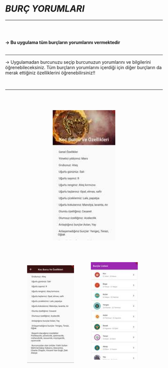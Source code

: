 # ***BURÇ YORUMLARI***

<hr>
<br><br>

<b>-> Bu uygulama tüm burçların yorumlarını vermektedir</b>
<br><br><hr>

-> Uygulamadan burcunuzu seçip burcunuzun yorumlarını ve bilgilerini öğrenebileceksiniz. Tüm burçların yorumlarını içerdiği için diğer burçların da merak ettiğiniz özelliklerini öğrenebilirsiniz!!


<br><hr><br>
<p align="center">
    <img src="assets/burcDetay2.jpg" style="border-radius: 10px;padding:20px " width="200">
    <br><br>
    <img src="assets/burcDetay.jpg" style="border-radius: 10px;padding:20px " width="150">
    <img src="assets/burcYorumlariAnaSayfa.jpg" style="padding: 20px;margin:10px " width="150">
</p>
